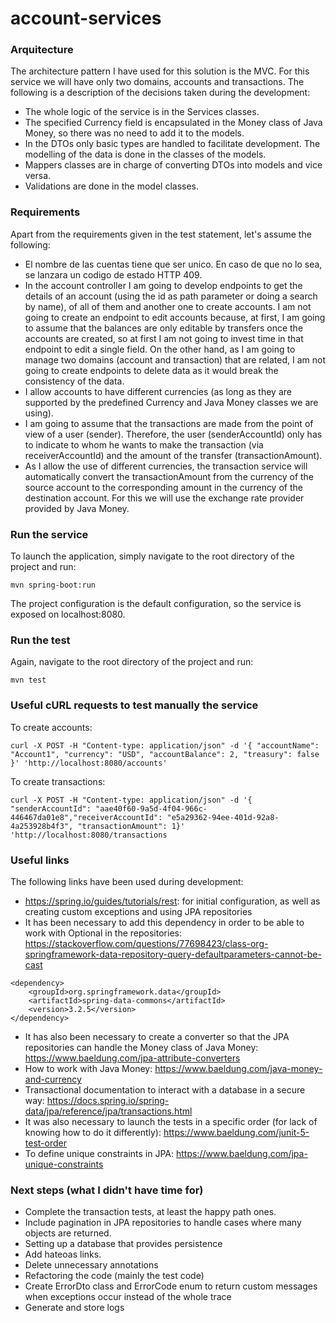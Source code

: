 # account-services

### Arquitecture

The architecture pattern I have used for this solution is the MVC. For this service we will have only two domains, accounts and transactions. 
The following is a description of the decisions taken during the development:

* The whole logic of the service is in the Services classes.
* The specified Currency field is encapsulated in the Money class of Java Money, so there was no need to add it to the models.
* In the DTOs only basic types are handled to facilitate development. The modelling of the data is done in the classes of the models.
* Mappers classes are in charge of converting DTOs into models and vice versa.
* Validations are done in the model classes.

### Requirements

Apart from the requirements given in the test statement, let's assume the following:

* El nombre de las cuentas tiene que ser unico. En caso de que no lo sea, se lanzara un codigo de estado HTTP 409.
* In the account controller I am going to develop endpoints to get the details of an account (using the id as path 
parameter or doing a search by name), of all of them and another one to create accounts. I am not going to create 
an endpoint to edit accounts because, at first, I am going to assume that the balances are only editable by transfers
once the accounts are created, so at first I am not going to invest time in that endpoint to edit a single field. On 
the other hand, as I am going to manage two domains (account and transaction) that are related, I am not going to create 
endpoints to delete data as it would break the consistency of the data.
* I allow accounts to have different currencies (as long as they are supported by the predefined Currency and Java Money classes we are using).
* I am going to assume that the transactions are made from the point of view of a user (sender). Therefore, the user (senderAccountId)
only has to indicate to whom he wants to make the transaction (via receiverAccountId) and the amount of the transfer (transactionAmount).
* As I allow the use of different currencies, the transaction service will automatically convert the transactionAmount from 
the currency of the source account to the corresponding amount in the currency of the destination account. For this we will
use the exchange rate provider provided by Java Money.

### Run the service

To launch the application, simply navigate to the root directory of the project and run:

```mvn spring-boot:run```

The project configuration is the default configuration, so the service is exposed on localhost:8080.

### Run the test

Again, navigate to the root directory of the project and run:

```mvn test```

### Useful cURL requests to test manually the service

To create accounts:

```curl -X POST -H "Content-type: application/json" -d '{ "accountName": "Account1", "currency": "USD", "accountBalance": 2, "treasury": false }' 'http://localhost:8080/accounts'```

To create transactions:

```curl -X POST -H "Content-type: application/json" -d '{ "senderAccountId": "aae40f60-9a5d-4f04-966c-446467da01e8","receiverAccountId": "e5a29362-94ee-401d-92a8-4a253928b4f3", "transactionAmount": 1}' 'http://localhost:8080/transactions```

### Useful links

The following links have been used during development:

* https://spring.io/guides/tutorials/rest: for initial configuration, as well as creating custom exceptions and using JPA repositories
* It has been necessary to add this dependency in order to be able to work with Optional in the repositories: https://stackoverflow.com/questions/77698423/class-org-springframework-data-repository-query-defaultparameters-cannot-be-cast
```
<dependency>
    <groupId>org.springframework.data</groupId>
    <artifactId>spring-data-commons</artifactId>
    <version>3.2.5</version>
</dependency>
```
* It has also been necessary to create a converter so that the JPA repositories can handle the Money class of Java Money: https://www.baeldung.com/jpa-attribute-converters
* How to work with Java Money: https://www.baeldung.com/java-money-and-currency
* Transactional documentation to interact with a database in a secure way: https://docs.spring.io/spring-data/jpa/reference/jpa/transactions.html
* It was also necessary to launch the tests in a specific order (for lack of knowing how to do it differently): https://www.baeldung.com/junit-5-test-order
* To define unique constraints in JPA: https://www.baeldung.com/jpa-unique-constraints

### Next steps (what I didn't have time for)

* Complete the transaction tests, at least the happy path ones.
* Include pagination in JPA repositories to handle cases where many objects are returned.
* Setting up a database that provides persistence
* Add hateoas links.
* Delete unnecessary annotations
* Refactoring the code (mainly the test code)
* Create ErrorDto class and ErrorCode enum to return custom messages when exceptions occur instead of the whole trace
* Generate and store logs